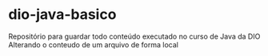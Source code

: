 # dio-java-basico
Repositório para guardar todo conteúdo executado no curso de Java da DIO
Alterando o conteudo de um arquivo de forma local